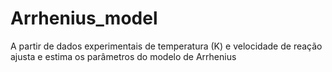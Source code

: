 # Arrhenius_model
A partir de dados experimentais de temperatura (K) e velocidade de reação ajusta e estima os parâmetros do modelo de Arrhenius
